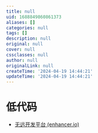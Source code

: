 ```yaml
---
title: null
uid: 1688849860861373
aliases: []
categories: null
tags: []
description: null
original: null
cover: null
cssclasses: null
author: null
originalLink: null
createTime: '2024-04-19 14:44:21'
updateTime: '2024-04-19 14:44:21'
---
```


# 低代码

- [无远开发平台 (enhancer.io)](https://enhancer.io/)
